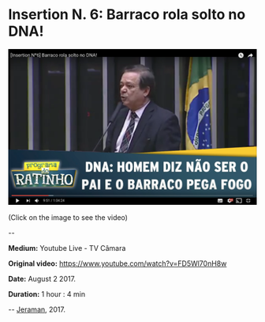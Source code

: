 # Insertion N. 6: Barraco rola solto no DNA! 

[![VIDEO](video.png)](https://www.youtube.com/watch?v=RgPJKUi_gTs)

(Click on the image to see the video)

--

**Medium:** Youtube Live - TV Câmara

**Original video:** https://www.youtube.com/watch?v=FD5Wl70nH8w

**Date:** August 2 2017.

**Duration:** 1 hour : 4 min

--
[Jeraman](jeraman.info), 2017.
